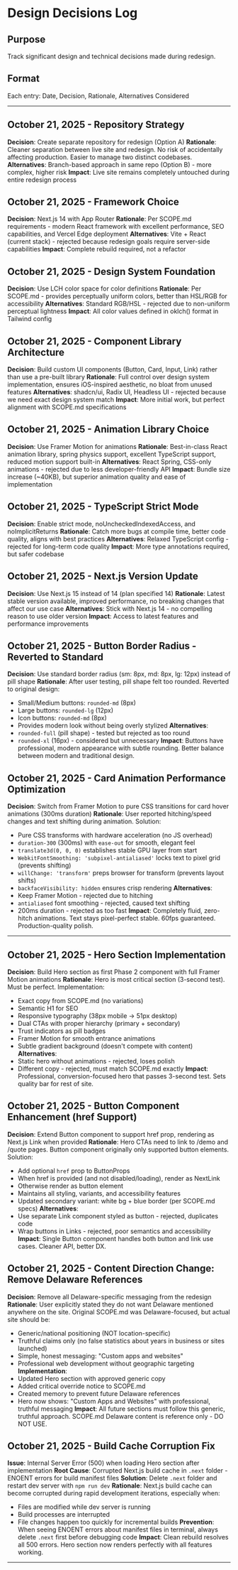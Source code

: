 # Design Decisions Log

## Purpose
Track significant design and technical decisions made during redesign.

## Format
Each entry: Date, Decision, Rationale, Alternatives Considered

---

## October 21, 2025 - Repository Strategy
**Decision**: Create separate repository for redesign (Option A)
**Rationale**: Cleaner separation between live site and redesign. No risk of accidentally affecting production. Easier to manage two distinct codebases.
**Alternatives**: Branch-based approach in same repo (Option B) - more complex, higher risk
**Impact**: Live site remains completely untouched during entire redesign process

## October 21, 2025 - Framework Choice
**Decision**: Next.js 14 with App Router
**Rationale**: Per SCOPE.md requirements - modern React framework with excellent performance, SEO capabilities, and Vercel Edge deployment
**Alternatives**: Vite + React (current stack) - rejected because redesign goals require server-side capabilities
**Impact**: Complete rebuild required, not a refactor

## October 21, 2025 - Design System Foundation
**Decision**: Use LCH color space for color definitions
**Rationale**: Per SCOPE.md - provides perceptually uniform colors, better than HSL/RGB for accessibility
**Alternatives**: Standard RGB/HSL - rejected due to non-uniform perceptual lightness
**Impact**: All color values defined in oklch() format in Tailwind config

## October 21, 2025 - Component Library Architecture
**Decision**: Build custom UI components (Button, Card, Input, Link) rather than use a pre-built library
**Rationale**: Full control over design system implementation, ensures iOS-inspired aesthetic, no bloat from unused features
**Alternatives**: shadcn/ui, Radix UI, Headless UI - rejected because we need exact design system match
**Impact**: More initial work, but perfect alignment with SCOPE.md specifications

## October 21, 2025 - Animation Library Choice
**Decision**: Use Framer Motion for animations
**Rationale**: Best-in-class React animation library, spring physics support, excellent TypeScript support, reduced motion support built-in
**Alternatives**: React Spring, CSS-only animations - rejected due to less developer-friendly API
**Impact**: Bundle size increase (~40KB), but superior animation quality and ease of implementation

## October 21, 2025 - TypeScript Strict Mode
**Decision**: Enable strict mode, noUncheckedIndexedAccess, and noImplicitReturns
**Rationale**: Catch more bugs at compile time, better code quality, aligns with best practices
**Alternatives**: Relaxed TypeScript config - rejected for long-term code quality
**Impact**: More type annotations required, but safer codebase

## October 21, 2025 - Next.js Version Update
**Decision**: Use Next.js 15 instead of 14 (plan specified 14)
**Rationale**: Latest stable version available, improved performance, no breaking changes that affect our use case
**Alternatives**: Stick with Next.js 14 - no compelling reason to use older version
**Impact**: Access to latest features and performance improvements

## October 21, 2025 - Button Border Radius - Reverted to Standard
**Decision**: Use standard border radius (sm: 8px, md: 8px, lg: 12px) instead of pill shape
**Rationale**: After user testing, pill shape felt too rounded. Reverted to original design:
  - Small/Medium buttons: `rounded-md` (8px)
  - Large buttons: `rounded-lg` (12px)
  - Icon buttons: `rounded-md` (8px)
  - Provides modern look without being overly stylized
**Alternatives**: 
  - `rounded-full` (pill shape) - tested but rejected as too round
  - `rounded-xl` (16px) - considered but unnecessary
**Impact**: Buttons have professional, modern appearance with subtle rounding. Better balance between modern and traditional design.

## October 21, 2025 - Card Animation Performance Optimization
**Decision**: Switch from Framer Motion to pure CSS transitions for card hover animations (300ms duration)
**Rationale**: User reported hitching/speed changes and text shifting during animation. Solution:
  - Pure CSS transforms with hardware acceleration (no JS overhead)
  - `duration-300` (300ms) with `ease-out` for smooth, elegant feel
  - `translate3d(0, 0, 0)` establishes stable GPU layer from start
  - `WebkitFontSmoothing: 'subpixel-antialiased'` locks text to pixel grid (prevents shifting)
  - `willChange: 'transform'` preps browser for transform (prevents layout shifts)
  - `backfaceVisibility: hidden` ensures crisp rendering
**Alternatives**: 
  - Keep Framer Motion - rejected due to hitching
  - `antialiased` font smoothing - rejected, caused text shifting
  - 200ms duration - rejected as too fast
**Impact**: Completely fluid, zero-hitch animations. Text stays pixel-perfect stable. 60fps guaranteed. Production-quality polish.

---

## October 21, 2025 - Hero Section Implementation
**Decision**: Build Hero section as first Phase 2 component with full Framer Motion animations
**Rationale**: Hero is most critical section (3-second test). Must be perfect. Implementation:
  - Exact copy from SCOPE.md (no variations)
  - Semantic H1 for SEO
  - Responsive typography (38px mobile → 51px desktop)
  - Dual CTAs with proper hierarchy (primary + secondary)
  - Trust indicators as pill badges
  - Framer Motion for smooth entrance animations
  - Subtle gradient background (doesn't compete with content)
**Alternatives**: 
  - Static hero without animations - rejected, loses polish
  - Different copy - rejected, must match SCOPE.md exactly
**Impact**: Professional, conversion-focused hero that passes 3-second test. Sets quality bar for rest of site.

## October 21, 2025 - Button Component Enhancement (href Support)
**Decision**: Extend Button component to support href prop, rendering as Next.js Link when provided
**Rationale**: Hero CTAs need to link to /demo and /quote pages. Button component originally only supported button elements. Solution:
  - Add optional `href` prop to ButtonProps
  - When href is provided (and not disabled/loading), render as NextLink
  - Otherwise render as button element
  - Maintains all styling, variants, and accessibility features
  - Updated secondary variant: white bg + blue border (per SCOPE.md specs)
**Alternatives**: 
  - Use separate Link component styled as button - rejected, duplicates code
  - Wrap buttons in Links - rejected, poor semantics and accessibility
**Impact**: Single Button component handles both button and link use cases. Cleaner API, better DX.

## October 21, 2025 - Content Direction Change: Remove Delaware References
**Decision**: Remove all Delaware-specific messaging from the redesign
**Rationale**: User explicitly stated they do not want Delaware mentioned anywhere on the site. Original SCOPE.md was Delaware-focused, but actual site should be:
  - Generic/national positioning (NOT location-specific)
  - Truthful claims only (no false statistics about years in business or sites launched)
  - Simple, honest messaging: "Custom apps and websites"
  - Professional web development without geographic targeting
**Implementation**: 
  - Updated Hero section with approved generic copy
  - Added critical override notice to SCOPE.md
  - Created memory to prevent future Delaware references
  - Hero now shows: "Custom Apps and Websites" with professional, truthful messaging
**Impact**: All future sections must follow this generic, truthful approach. SCOPE.md Delaware content is reference only - DO NOT USE.

## October 21, 2025 - Build Cache Corruption Fix
**Issue**: Internal Server Error (500) when loading Hero section after implementation
**Root Cause**: Corrupted Next.js build cache in `.next` folder - ENOENT errors for build manifest files
**Solution**: Delete `.next` folder and restart dev server with `npm run dev`
**Rationale**: Next.js build cache can become corrupted during rapid development iterations, especially when:
  - Files are modified while dev server is running
  - Build processes are interrupted
  - File changes happen too quickly for incremental builds
**Prevention**: When seeing ENOENT errors about manifest files in terminal, always delete `.next` first before debugging code
**Impact**: Clean rebuild resolves all 500 errors. Hero section now renders perfectly with all features working.

---

